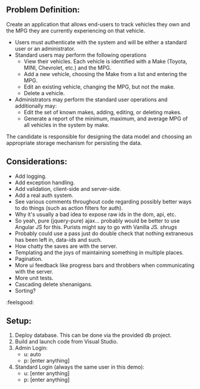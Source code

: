 ## Problem Definition:

Create an application that allows end-users to track vehicles they own and the MPG they are currently experiencing on that vehicle.

* Users must authenticate with the system and will be either a standard user or an administrator.
* Standard users may perform the following operations 
    * View their vehicles. Each vehicle is identified with a Make (Toyota, MINI, Chevrolet, etc.) and the MPG.
    * Add a new vehicle, choosing the Make from a list and entering the MPG.
    * Edit an existing vehicle, changing the MPG, but not the make.
    * Delete a vehicle.
* Administrators may perform the standard user operations and additionally may: 
    * Edit the set of known makes, adding, editing, or deleting makes.
    * Generate a report of the minimum, maximum, and average MPG of all vehicles in the system by make.

The candidate is responsible for designing the data model and choosing an appropriate storage mechanism for persisting the data.


## Considerations:

* Add logging.
* Add exception handling.
* Add validation, client-side and server-side.
* Add a real auth system.
* See various comments throughout code regarding possibly better ways to do things (such as action filters for auth).
* Why it's usually a bad idea to expose raw ids in the dom, api, etc.
* So yeah, pure (jquery-pure) ajax... probably would be better to use Angular JS for this.  Purists might say to go with Vanilla JS.  *shrugs*
* Probably could use a pass just do double check that nothing extraneous has been left in, data-ids and such.
* How chatty the saves are with the server.
* Templating and the joys of maintaining something in multiple places.
* Pagination.
* More ui feedback like progress bars and throbbers when communicating with the server.
* More unit tests.
* Cascading delete shenanigans.
* Sorting?


:feelsgood:


## Setup:
1. Deploy database.  This can be done via the provided db project.
2. Build and launch code from Visual Studio.
3. Admin Login:
    * u: auto
    * p: [enter anything]
4. Standard Login (always the same user in this demo):
    * u: [enter anything]
    * p: [enter anything]